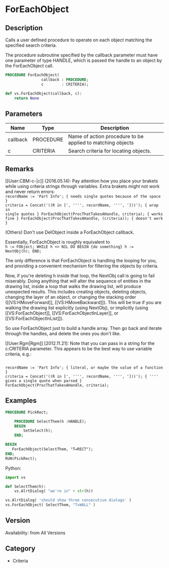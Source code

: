 # ForEachObject

## Description
Calls a user defined procedure to operate on each object matching the specified search criteria. 

The procedure subroutine specified by the callback parameter must have one parameter of type HANDLE, which is passed the handle to an object by the ForEachObject call.

```pascal
PROCEDURE ForEachObject(
				callback : PROCEDURE;
				c        : CRITERIA);
```

```python
def vs.ForEachObject(callback, c):
    return None
```

## Parameters
|Name|Type|Description|
|---|---|---|
|callback|PROCEDURE|Name of action procedure to be applied to matching objects|
|c|CRITERIA|Search criteria for locating objects.|

## Remarks
[[User:CBM-c-|_c_]] (2016.05.14): Pay attention how you place your brakets while using criteria strings through variables. Extra brakets might not work and never return errors:
<code lang="pas">
recordName := 'Part Info'; { needs single quotes because of the space }
criteria = Concat('((R in [', '''', recordName, '''', ']))'); { wrap in single quotes }
ForEachObject(ProcThatTakesAHandle, criteria);  { works fine }
ForEachObject(ProcThatTakesAHandle, (criteria));  { doesn't work }
</code>



(Others)
Don't use DelObject inside a ForEachObject callback.

Essentially, ForEachObject is roughly equivalent to
<code lang="pas">
h := FObject;
WHILE h &lt;&gt; NIL DO BEGIN
{do something}
h := NextObj(h);
END;
</code>

The only difference is that ForEachObject is handling the looping for you, and providing a convenient mechanism for filtering the objects by criteria.

Now, if you're deleting h inside that loop, the NextObj call is going to fail miserably. Doing anything that will alter the sequence of entities in the drawing list, inside a loop that walks the drawing list, will produce unexpected results. This includes creating objects, deleting objects, changing the layer of an object, or changing the stacking order ([[VS:HMoveForward]], [[VS:HMoveBackward]]). This will be true if you are walking the drawing list explicitly (using NextObj), or implicitly (using [[VS:ForEachObject]], [[VS:ForEachObjectInLayer]], or [[VS:ForEachObjectInList]]).

So use ForEachObject just to build a handle array. Then go back and iterate through the handles, and delete the ones you don't like.

[[User:Rgm|Rgm]] [2012.11.21]:
Note that you can pass in a string for the c:CRITERIA parameter. This appears to be the best way to use variable criteria, e.g.:

<code lang="pas">
recordName := 'Part Info'; { literal, or maybe the value of a function }
criteria = Concat('((R in [', '''', recordName, '''', ']))'); { '''' gives a single quote when parsed }
ForEachObject(ProcThatTakesAHandle, criteria); 
</code>

## Examples
```pascal
PROCEDURE PickRect;

    PROCEDURE SelectThem(h :HANDLE);
    BEGIN
        SetSelect(h);
    END;

BEGIN
   ForEachObject(SelectThem, "T=RECT");
END;
RUN(PickRect);
```
Python:
```python
import vs

def SelectThem(h):
	vs.AlrtDialog( "we're in" + str(h))

vs.AlrtDialog( 'should show three consecutive dialogs' )
vs.ForEachObject( SelectThem, "T=WALL" )
```

## Version
Availability: from All Versions

## Category
* Criteria

